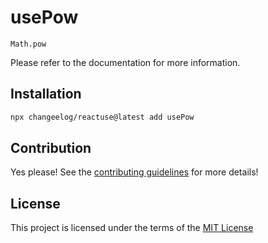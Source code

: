# usePow

`Math.pow`

Please refer to the documentation for more information.

## Installation

```bash
npx changeelog/reactuse@latest add usePow
```

## Contribution

Yes please! See the [contributing guidelines](/CONTRIBUTING.md) for more details!

## License

This project is licensed under the terms of the [MIT License](/LICENSE)
